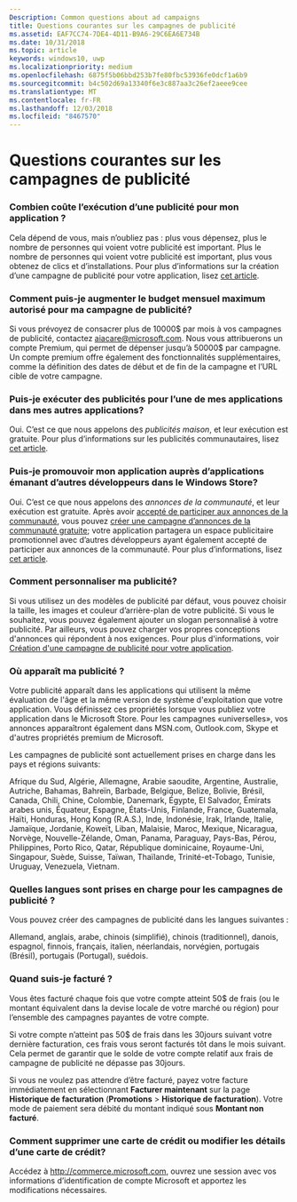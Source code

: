 ```yaml
---
Description: Common questions about ad campaigns
title: Questions courantes sur les campagnes de publicité
ms.assetid: EAF7CC74-7DE4-4D11-B9A6-29C6EA6E734B
ms.date: 10/31/2018
ms.topic: article
keywords: windows10, uwp
ms.localizationpriority: medium
ms.openlocfilehash: 6875f5b06bbd253b7fe80fbc53936fe0dcf1a6b9
ms.sourcegitcommit: b4c502d69a13340f6e3c887aa3c26ef2aeee9cee
ms.translationtype: MT
ms.contentlocale: fr-FR
ms.lasthandoff: 12/03/2018
ms.locfileid: "8467570"
---
```

# <a name="common-questions-about-ad-campaigns"></a>Questions courantes sur les campagnes de publicité

### <a name="how-much-does-it-cost-to-run-an-ad-for-my-app"></a>Combien coûte l’exécution d’une publicité pour mon application ?

Cela dépend de vous, mais n’oubliez pas : plus vous dépensez, plus le nombre de personnes qui voient votre publicité est important. Plus le nombre de personnes qui voient votre publicité est important, plus vous obtenez de clics et d’installations. Pour plus d’informations sur la création d’une campagne de publicité pour votre application, lisez [cet article](create-an-ad-campaign-for-your-app.md).

### <a name="how-can-i-increase-the-maximum-monthly-budget-amount-allowed-for-my-ad-campaign"></a>Comment puis-je augmenter le budget mensuel maximum autorisé pour ma campagne de publicité?

Si vous prévoyez de consacrer plus de 10000$ par mois à vos campagnes de publicité, contactez [aiacare@microsoft.com](mailto:aiacare@microsoft.com). Nous vous attribuerons un compte Premium, qui permet de dépenser jusqu’à 50000$ par campagne. Un compte premium offre également des fonctionnalités supplémentaires, comme la définition des dates de début et de fin de la campagne et l’URL cible de votre campagne.

### <a name="can-i-run-ads-for-one-of-my-apps-in-my-other-apps"></a>Puis-je exécuter des publicités pour l’une de mes applications dans mes autres applications?

Oui. C’est ce que nous appelons des *publicités maison*, et leur exécution est gratuite. Pour plus d’informations sur les publicités communautaires, lisez [cet article](about-house-ads.md).

### <a name="can-i-cross-promote-my-app-with-apps-from-other-developers-in-the-store"></a>Puis-je promouvoir mon application auprès d’applications émanant d’autres développeurs dans le Windows Store?

Oui. C’est ce que nous appelons des *annonces de la communauté*, et leur exécution est gratuite. Après avoir [accepté de participer aux annonces de la communauté](about-community-ads.md#opt-in-to-community-ads), vous pouvez [créer une campagne d’annonces de la communauté gratuite](create-an-ad-campaign-for-your-app.md); votre application partagera un espace publicitaire promotionnel avec d’autres développeurs ayant également accepté de participer aux annonces de la communauté. Pour plus d’informations, lisez [cet article](about-community-ads.md).

### <a name="how-can-i-customize-my-ad"></a>Comment personnaliser ma publicité?

Si vous utilisez un des modèles de publicité par défaut, vous pouvez choisir la taille, les images et couleur d’arrière-plan de votre publicité. Si vous le souhaitez, vous pouvez également ajouter un slogan personnalisé à votre publicité. Par ailleurs, vous pouvez charger vos propres conceptions d'annonces qui répondent à nos exigences. Pour plus d'informations, voir [Création d'une campagne de publicité pour votre application](create-an-ad-campaign-for-your-app.md).

### <a name="where-will-my-ad-appear"></a>Où apparaît ma publicité ?

Votre publicité apparaît dans les applications qui utilisent la même évaluation de l'âge et la même version de système d'exploitation que votre application. Vous définissez ces propriétés lorsque vous publiez votre application dans le Microsoft Store. Pour les campagnes «universelles», vos annonces apparaîtront également dans MSN.com, Outlook.com, Skype et d'autres propriétés premium de Microsoft.

Les campagnes de publicité sont actuellement prises en charge dans les pays et régions suivants:

Afrique du Sud, Algérie, Allemagne, Arabie saoudite, Argentine, Australie, Autriche, Bahamas, Bahreïn, Barbade, Belgique, Belize, Bolivie, Brésil, Canada, Chili, Chine, Colombie, Danemark, Égypte, El Salvador, Émirats arabes unis, Équateur, Espagne, États-Unis, Finlande, France, Guatemala, Haïti, Honduras, Hong Kong (R.A.S.), Inde, Indonésie, Irak, Irlande, Italie, Jamaïque, Jordanie, Koweït, Liban, Malaisie, Maroc, Mexique, Nicaragua, Norvège, Nouvelle-Zélande, Oman, Panama, Paraguay, Pays-Bas, Pérou, Philippines, Porto Rico, Qatar, République dominicaine, Royaume-Uni, Singapour, Suède, Suisse, Taïwan, Thaïlande, Trinité-et-Tobago, Tunisie, Uruguay, Venezuela, Vietnam.

### <a name="what-languages-are-supported-for-ad-campaigns"></a>Quelles langues sont prises en charge pour les campagnes de publicité ?

Vous pouvez créer des campagnes de publicité dans les langues suivantes :

Allemand, anglais, arabe, chinois (simplifié), chinois (traditionnel), danois, espagnol, finnois, français, italien, néerlandais, norvégien, portugais (Brésil), portugais (Portugal), suédois.

### <a name="when-will-i-be-billed"></a>Quand suis-je facturé ?

Vous êtes facturé chaque fois que votre compte atteint 50$ de frais (ou le montant équivalent dans la devise locale de votre marché ou région) pour l’ensemble des campagnes payantes de votre compte.

Si votre compte n’atteint pas 50$ de frais dans les 30jours suivant votre dernière facturation, ces frais vous seront facturés tôt dans le mois suivant. Cela permet de garantir que le solde de votre compte relatif aux frais de campagne de publicité ne dépasse pas 30jours.

Si vous ne voulez pas attendre d’être facturé, payez votre facture immédiatement en sélectionnant **Facturer maintenant** sur la page **Historique de facturation** (**Promotions** > **Historique de facturation**). Votre mode de paiement sera débité du montant indiqué sous **Montant non facturé**.

### <a name="how-do-i-delete-a-credit-card-or-edit-the-details-of-a-credit-card"></a>Comment supprimer une carte de crédit ou modifier les détails d’une carte de crédit?

Accédez à <http://commerce.microsoft.com>, ouvrez une session avec vos informations d’identification de compte Microsoft et apportez les modifications nécessaires.

